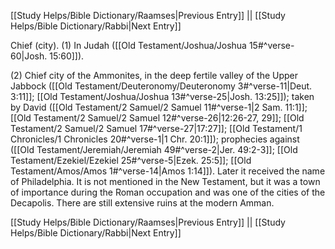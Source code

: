 [[Study Helps/Bible Dictionary/Raamses|Previous Entry]]  ||  [[Study Helps/Bible Dictionary/Rabbi|Next Entry]]

 Chief (city). (1) In Judah ([[Old Testament/Joshua/Joshua 15#^verse-60|Josh. 15:60]]).

 (2) Chief city of the Ammonites, in the deep fertile valley of the Upper Jabbock ([[Old Testament/Deuteronomy/Deuteronomy 3#^verse-11|Deut. 3:11]]; [[Old Testament/Joshua/Joshua 13#^verse-25|Josh. 13:25]]); taken by David ([[Old Testament/2 Samuel/2 Samuel 11#^verse-1|2 Sam. 11:1]]; [[Old Testament/2 Samuel/2 Samuel 12#^verse-26|12:26-27, 29]]; [[Old Testament/2 Samuel/2 Samuel 17#^verse-27|17:27]]; [[Old Testament/1 Chronicles/1 Chronicles 20#^verse-1|1 Chr. 20:1]]); prophecies against ([[Old Testament/Jeremiah/Jeremiah 49#^verse-2|Jer. 49:2-3]]; [[Old Testament/Ezekiel/Ezekiel 25#^verse-5|Ezek. 25:5]]; [[Old Testament/Amos/Amos 1#^verse-14|Amos 1:14]]). Later it received the name of Philadelphia. It is not mentioned in the New Testament, but it was a town of importance during the Roman occupation and was one of the cities of the Decapolis. There are still extensive ruins at the modern Amman.

[[Study Helps/Bible Dictionary/Raamses|Previous Entry]]  ||  [[Study Helps/Bible Dictionary/Rabbi|Next Entry]]